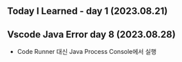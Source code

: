 ## Today I Learned - day 1 (2023.08.21)


## Vscode Java Error day 8 (2023.08.28)
- Code Runner 대신 Java Process Console에서 실행